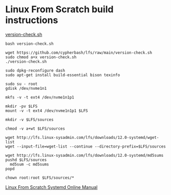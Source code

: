 # Linux From Scratch build instructions

[version-check.sh](./version-check.sh)

```code
bash version-check.sh
```

```code
wget https://github.com/cypherbash/lfs/raw/main/version-check.sh
sudo chmod a+x version-check.sh
./version-check.sh

sudo dpkg-reconfigure dash
sudo apt-get install build-essential bison texinfo
```

```code
sudo su - root
gdisk /dev/nvme1n1
```

```code
mkfs -v -t ext4 /dev/nvme1n1p1
```

```code
mkdir -pv $LFS
mount -v -t ext4 /dev/nvme1n1p1 $LFS
```

```code
mkdir -v $LFS/sources
```

```code
chmod -v a+wt $LFS/sources
```

```code
wget http://lfs.linux-sysadmin.com/lfs/downloads/12.0-systemd/wget-list
wget --input-file=wget-list --continue --directory-prefix=$LFS/sources
```

```code
wget http://lfs.linux-sysadmin.com/lfs/downloads/12.0-systemd/md5sums
pushd $LFS/sources
  md5sum -c md5sums
popd
```

```code
chown root:root $LFS/sources/*
```

[Linux From Scratch Systemd Online Manual](https://www.linuxfromscratch.org/lfs/view/stable-systemd/)


